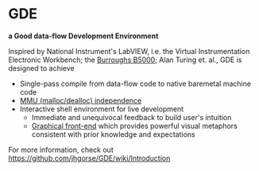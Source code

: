 # GDE

**a Good data-flow Development Environment**

Inspired by National Instrument's LabVIEW, i.e. the Virtual Instrumentation Electronic Workbench; the [Burroughs B5000](http://www.ajwm.net/amayer/papers/B5000.html); Alan Turing et. al., GDE is designed to achieve 
* Single-pass compile from data-flow code to native baremetal machine code
* [MMU (malloc/dealloc) independence](http://en.wikipedia.org/wiki/Memory_management_unit#Unisys_MCP_Systems_.28Burroughs_B5000.29)
* Interactive shell environment for live development
  * Immediate and unequivocal feedback to build user's intuition
  * [Graphical front-end](http://www.ni.com/white-paper/7537/en) which provides powerful visual metaphors consistent with prior knowledge and expectations

For more information, check out https://github.com/jhgorse/GDE/wiki/Introduction
